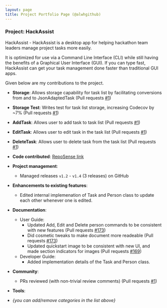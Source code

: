 ```yaml
---
layout: page
title: Project Portfolio Page (@alwhgithub)
---
```


### Project: HackAssist

HackAssist - HackAssist is a desktop app for helping hackathon team leaders manage project tasks more easily.

It is optimized for use via a Command Line Interface (CLI) while still having the benefits of a Graphical User Interface (GUI). If you can type fast, HackAssist can get your task management done faster than traditional GUI apps.

Given below are my contributions to the project.

* **Storage**: Allows storage capability for task list by facilitating conversions from and to JsonAdaptedTask (Pull requests [\#1]())

* **Storage Test**: Writes test for task list storage, increasing Codecov by ~7% (Pull requests [\#1]())

* **AddTask**: Allows user to add task to task list (Pull requests [\#1]())

* **EditTask**: Allows user to edit task in the task list (Pull requests [\#1]())
  
* **DeleteTask**: Allows user to delete task from the task list (Pull requests [\#1]())

* **Code contributed**: [RepoSense link](https://nus-cs2103-ay2223s1.github.io/tp-dashboard/?search=&sort=groupTitle&sortWithin=title&timeframe=commit&mergegroup=&groupSelect=groupByRepos&breakdown=true&checkedFileTypes=docs~functional-code~test-code~other&since=2022-09-16&tabOpen=true&tabType=authorship&tabAuthor=albertarielw&tabRepo=AY2223S1-CS2103T-F12-2%2Ftp%5Bmaster%5D&authorshipIsMergeGroup=false&authorshipFileTypes=docs~functional-code~test-code~other&authorshipIsBinaryFileTypeChecked=false&authorshipIsIgnoredFilesChecked=false)

* **Project management**:
  * Managed releases `v1.2` - `v1.4` (3 releases) on GitHub

* **Enhancements to existing features**:
  * Edited internal implemenation of Task and Person class to update each other whenever one is edited.

* **Documentation**:
  * User Guide:
    * Updated Add, Edit and Delete person commands to be consistent with new features (Pull requests [\#173]())
    * Did cosmetic tweaks to make document more readeable (Pull requests [\#173]())
    * Updated quickstart image to be consistent with new UI, and made section indicators for images (Pull requests [\#169]())
  * Developer Guide:
    * Added implementation details of the Task and Person class.

* **Community**:
  * PRs reviewed (with non-trivial review comments) (Pull requests [\#1]())

* **Tools**:

* _{you can add/remove categories in the list above}_
